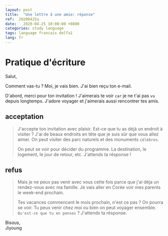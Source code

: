 ```yaml
---
layout: post
title:  "Une lettre à une amie: réponse"
ref:  20200425a
date:   2020-04-25 10:00:00 +0800
categories: study language
tags: language francais delfa1
lang: fr
---
```


# Pratique d'écriture

Salut,

Comment vas-tu ? Moi, je vais bien. J'ai bien reçu ton e-mail.

D'abord, merci pour ton invitation ! J'aimerais te voir `car` je ne t'ai pas `vu` depuis longtemps. J'adore voyager et j'aimerais aussi rencontrer tes amis.

## acceptation

> J'accepte ton invitation avec plaisir. Est-ce que tu as déjà un endroit à visiter ? J'ai de beaux endroits en tête que je suis sûr que vous allez aimer. On peut visiter des parc naturels et des monuments `célèbres`.
>
> On peut se voir pour décider du programme. La destination, le logement, le jour de retour, etc. J'attends ta résponse !

## refus

> Mais je ne peux pas venir avec vous cette fois parce que j'ai déja un rendez-vous avec ma famille. Je vais aller en Corée voir mes parents le week-end prochain.
> 
> Tes vacances commencent le mois prochain, n'est ce pas ? On pourra se voir. Tu peux venir chez moi ou bien on peut voyager ensemble. `Qu'est-ce que tu en penses` ? J'attends ta résponse.

Bisous,<br/>
Jiyoung